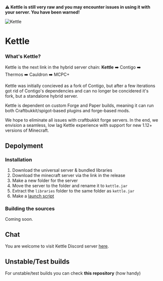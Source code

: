 **:warning: Kettle is still __very raw__ and you may encounter issues in using it with your server. You have been warned!**


![Kettle](https://i.imgur.com/gkmTKvR.png)

# Kettle

### What's Kettle?
Kettle is the next link in the hybrid server chain:
**Kettle** :arrow_right: Contigo :arrow_right: Thermos :arrow_right: Cauldron :arrow_right: MCPC+

Kettle was initially concieved as a fork of Contigo, but after a few iterations got rid of Contigo's dependencies and can no longer be concidered it's fork, but a standalone hybrid server.

Kettle is dependent on custom Forge and Paper builds, meaning it can run both Craftbukkit/spigot-based plugins and forge-based mods.

We hope to eliminate all issues with craftbukkit forge servers. In the end, we envision a seamless, low lag Kettle experience with support for new 1.12+ versions of Minecraft.

## Depolyment

### Installation
1. Download the universal server & bundled libraries
2. Download the minecraft server via the link in the release
3. Make a new folder for the server
4. Move the server to the folder and rename it to `kettle.jar`
5. Extract the `libraries` folder to the same folder as `kettle.jar`
6. Make a [launch script](https://gist.github.com/aolko/3b7a93107d162b21730c92e5236e3239)

### Building the sources
Coming soon.

## Chat
You are welcome to visit Kettle Discord server [here](https://discord.gg/RqDjbcM).

## Unstable/Test builds
For unstable/test builds you can check __this repository__ (how handy)